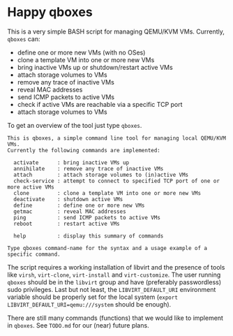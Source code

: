 # Happy qboxes
This is a very simple BASH script for managing QEMU/KVM VMs. Currently, `qboxes` can:

* define one or more new VMs (with no OSes)
* clone a template VM into one or more new VMs
* bring inactive VMs up or shutdown/restart active VMs
* attach storage volumes to VMs
* remove any trace of inactive VMs
* reveal MAC addresses
* send ICMP packets to active VMs
* check if active VMs are reachable via a specific TCP port
* attach storage volumes to VMs

To get an overview of the tool just type `qboxes`.

```
This is qboxes, a simple command line tool for managing local QEMU/KVM VMs.
Currently the following commands are implemented:

  activate		: bring inactive VMs up
  annihilate	: remove any trace of inactive VMs
  attach		: attach storage volumes to (in)active VMs
  check-service	: attempt to connect to specified TCP port of one or more active VMs
  clone			: clone a template VM into one or more new VMs
  deactivate	: shutdown active VMs
  define		: define one or more new VMs
  getmac		: reveal MAC addresses
  ping			: send ICMP packets to active VMs
  reboot		: restart active VMs

  help			: display this summary of commands

Type qboxes command-name for the syntax and a usage example of a specific command.
```

The script requires a working installation of libvirt and the presence of tools like `virsh`, `virt-clone`, `virt-install` and `virt-customize`. The user running `qboxes` should be in the `libvirt` group and have (preferably passwordless) sudo privileges. Last but not least, the `LIBVIRT_DEFAULT_URI` environment variable should be properly set for the local system (`export LIBVIRT_DEFAULT_URI=qemu:///system` should be enough).

There are still many commands (functions) that we would like to implement in `qboxes`. See `TODO.md` for our (near) future plans.
